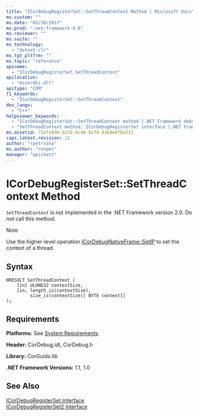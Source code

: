 ```yaml
---
title: "ICorDebugRegisterSet::SetThreadContext Method | Microsoft Docs"
ms.custom: ""
ms.date: "03/30/2017"
ms.prod: ".net-framework-4.6"
ms.reviewer: ""
ms.suite: ""
ms.technology: 
  - "dotnet-clr"
ms.tgt_pltfrm: ""
ms.topic: "reference"
apiname: 
  - "ICorDebugRegisterSet.SetThreadContext"
apilocation: 
  - "mscordbi.dll"
apitype: "COM"
f1_keywords: 
  - "ICorDebugRegisterSet::SetThreadContext"
dev_langs: 
  - "C++"
helpviewer_keywords: 
  - "ICorDebugRegisterSet::SetThreadContext method [.NET Framework debugging]"
  - "SetThreadContext method, ICorDebugRegisterSet interface [.NET Framework debugging]"
ms.assetid: 73afa930-32cb-4c40-81f8-83e8e6fbe213
caps.latest.revision: 12
author: "rpetrusha"
ms.author: "ronpet"
manager: "wpickett"
---
```

# ICorDebugRegisterSet::SetThreadContext Method
`SetThreadContext` is not implemented in the .NET Framework version 2.0. Do not call this method.  
  
> [!NOTE]
>  Use the higher-level operation [ICorDebugNativeFrame::SetIP](../../../../docs/framework/unmanaged-api/debugging/icordebugnativeframe-setip-method.md) to set the context of a thread.  
  
## Syntax  
  
```  
HRESULT SetThreadContext (  
    [in] ULONG32 contextSize,  
    [in, length_is(contextSize),  
         size_is(contextSize)] BYTE context[]  
);  
```  
  
## Requirements  
 **Platforms:** See [System Requirements](../../../../docs/framework/getting-started/system-requirements.md).  
  
 **Header:** CorDebug.idl, CorDebug.h  
  
 **Library:** CorGuids.lib  
  
 **.NET Framework Versions:** 1.1, 1.0  
  
## See Also  
 [ICorDebugRegisterSet Interface](../../../../docs/framework/unmanaged-api/debugging/icordebugregisterset-interface.md)   
 [ICorDebugRegisterSet2 Interface](../../../../docs/framework/unmanaged-api/debugging/icordebugregisterset2-interface.md)